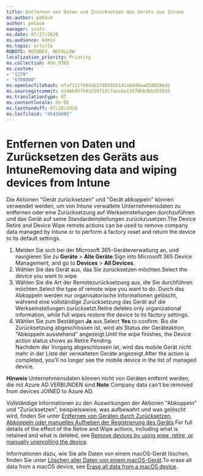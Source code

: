 ```yaml
---
title: Entfernen von Daten und Zurücksetzen des Geräts aus Intune
ms.author: pebaum
author: pebaum
manager: scotv
ms.date: 07/27/2020
ms.audience: Admin
ms.topic: article
ROBOTS: NOINDEX, NOFOLLOW
localization_priority: Priority
ms.collection: Adm_O365
ms.custom:
- "1279"
- "6700008"
ms.openlocfilehash: efaf111f694ab57d0435b141a6d4baad58658ed2
ms.sourcegitcommit: e34bb95fb93250f1dc7aec6a13578bb3bb355935
ms.translationtype: HT
ms.contentlocale: de-DE
ms.lasthandoff: 07/28/2020
ms.locfileid: "45434605"
---
```

# <a name="removing-data-and-wiping-devices-from-intune"></a><span data-ttu-id="e8b83-102">Entfernen von Daten und Zurücksetzen des Geräts aus Intune</span><span class="sxs-lookup"><span data-stu-id="e8b83-102">Removing data and wiping devices from Intune</span></span>

<span data-ttu-id="e8b83-103">Die Aktionen "Gerät zurücksetzen" und "Gerät abkoppeln" können verwendet werden, um von Intune verwaltete Unternehmensdaten zu entfernen oder eine Zurücksetzung auf Werkseinstellungen durchzuführen und das Gerät auf seine Standardeinstellungen zurückzusetzen.</span><span class="sxs-lookup"><span data-stu-id="e8b83-103">The Device Retire and Device Wipe remote actions can be used to remove company data managed by Intune or to perform a factory reset and return the device to its default settings.</span></span>

1. <span data-ttu-id="e8b83-104">Melden Sie sich bei der Microsoft 365-Geräteverwaltung an, und navigieren Sie zu **Geräte** > **Alle Geräte**.</span><span class="sxs-lookup"><span data-stu-id="e8b83-104">Sign into Microsoft 365 Device Management, and go to **Devices** > **All Devices**.</span></span>
2. <span data-ttu-id="e8b83-105">Wählen Sie das Gerät aus, das Sie zurücksetzen möchten.</span><span class="sxs-lookup"><span data-stu-id="e8b83-105">Select the device you want to wipe.</span></span>
3. <span data-ttu-id="e8b83-106">Wählen Sie die Art der Remotezurücksetzung aus, die Sie durchführen möchten.</span><span class="sxs-lookup"><span data-stu-id="e8b83-106">Select the type of remote wipe you want to do.</span></span> <span data-ttu-id="e8b83-107">Durch das Abkoppeln werden nur organisatorische Informationen gelöscht, während eine vollständige Zurücksetzung das Gerät auf die Werkseinstellungen zurücksetzt.</span><span class="sxs-lookup"><span data-stu-id="e8b83-107">Retire deletes only organizational information, while full wipes restore the device to its factory settings.</span></span>
4. <span data-ttu-id="e8b83-108">Wählen Sie zum Bestätigen **Ja** aus.</span><span class="sxs-lookup"><span data-stu-id="e8b83-108">Select **Yes** to confirm.</span></span> <span data-ttu-id="e8b83-109">Bis die Zurücksetzung abgeschlossen ist, wird als Status der Geräteaktion "Abkoppeln ausstehend" angezeigt.</span><span class="sxs-lookup"><span data-stu-id="e8b83-109">Until the wipe finishes, the Device action status shows as Retire Pending.</span></span></br>
    <span data-ttu-id="e8b83-110">Nachdem der Vorgang abgeschlossen ist, wird das mobile Gerät nicht mehr in der Liste der verwalteten Geräte angezeigt.</span><span class="sxs-lookup"><span data-stu-id="e8b83-110">After the action is completed, you'll no longer see the mobile device in the list of managed device.</span></span>

<span data-ttu-id="e8b83-111">**Hinweis** Unternehmensdaten können nicht von Geräten entfernt werden, die mit Azure AD VERBUNDEN sind.</span><span class="sxs-lookup"><span data-stu-id="e8b83-111">**Note** Company data can't be removed from devices JOINED to Azure AD.</span></span>

<span data-ttu-id="e8b83-112">Vollständige Informationen zu den Auswirkungen der Aktionen "Abkoppeln" und "Zurücksetzen", beispielsweise, was aufbewahrt und was gelöscht wird, finden Sie unter [Entfernen von Geräten durch Zurücksetzen, Abkoppeln oder manuelles Aufheben der Registrierung des Geräts](https://docs.microsoft.com/intune/devices-wipe).</span><span class="sxs-lookup"><span data-stu-id="e8b83-112">For full details of the effect of the Retire and Wipe actions, including what is retained and what is deleted, see [Remove devices by using wipe, retire, or manually unenrolling the device](https://docs.microsoft.com/intune/devices-wipe).</span></span>

<span data-ttu-id="e8b83-113">Informationen dazu, wie Sie alle Daten von einem macOS-Gerät löschen, finden Sie unter [Löschen aller Daten von einem macOS-Gerät](https://docs.microsoft.com/intune/device-erase).</span><span class="sxs-lookup"><span data-stu-id="e8b83-113">To erase all data from a macOS device, see [Erase all data from a macOS device](https://docs.microsoft.com/intune/device-erase).</span></span>
